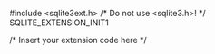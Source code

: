 #include <sqlite3ext.h> /* Do not use <sqlite3.h>! */
SQLITE_EXTENSION_INIT1

/* Insert your extension code here */

